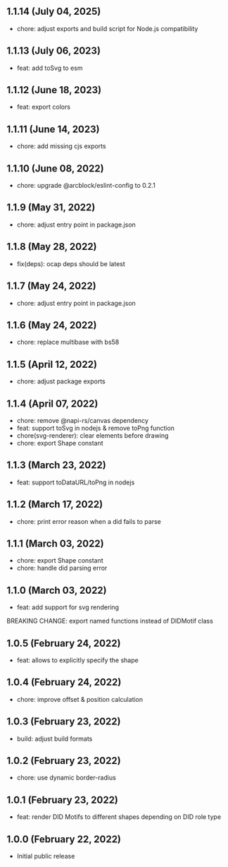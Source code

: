 ## 1.1.14 (July 04, 2025)

- chore: adjust exports and build script for Node.js compatibility

## 1.1.13 (July 06, 2023)

- feat: add toSvg to esm

## 1.1.12 (June 18, 2023)

- feat: export colors

## 1.1.11 (June 14, 2023)

- chore: add missing cjs exports

## 1.1.10 (June 08, 2022)

- chore: upgrade @arcblock/eslint-config to 0.2.1

## 1.1.9 (May 31, 2022)

- chore: adjust entry point in package.json

## 1.1.8 (May 28, 2022)

- fix(deps): ocap deps should be latest

## 1.1.7 (May 24, 2022)

- chore: adjust entry point in package.json

## 1.1.6 (May 24, 2022)

- chore: replace multibase with bs58

## 1.1.5 (April 12, 2022)

- chore: adjust package exports

## 1.1.4 (April 07, 2022)

- chore: remove @napi-rs/canvas dependency
- feat: support toSvg in nodejs & remove toPng function
- chore(svg-renderer): clear elements before drawing
- chore: export Shape constant

## 1.1.3 (March 23, 2022)

- feat: support toDataURL/toPng in nodejs

## 1.1.2 (March 17, 2022)

- chore: print error reason when a did fails to parse

## 1.1.1 (March 03, 2022)

- chore: export Shape constant
- chore: handle did parsing error

## 1.1.0 (March 03, 2022)

- feat: add support for svg rendering

BREAKING CHANGE: export named functions instead of DIDMotif class

## 1.0.5 (February 24, 2022)

- feat: allows to explicitly specify the shape

## 1.0.4 (February 24, 2022)

- chore: improve offset & position calculation

## 1.0.3 (February 23, 2022)

- build: adjust build formats

## 1.0.2 (February 23, 2022)

- chore: use dynamic border-radius

## 1.0.1 (February 23, 2022)

- feat: render DID Motifs to different shapes depending on DID role type

## 1.0.0 (February 22, 2022)

- Initial public release
